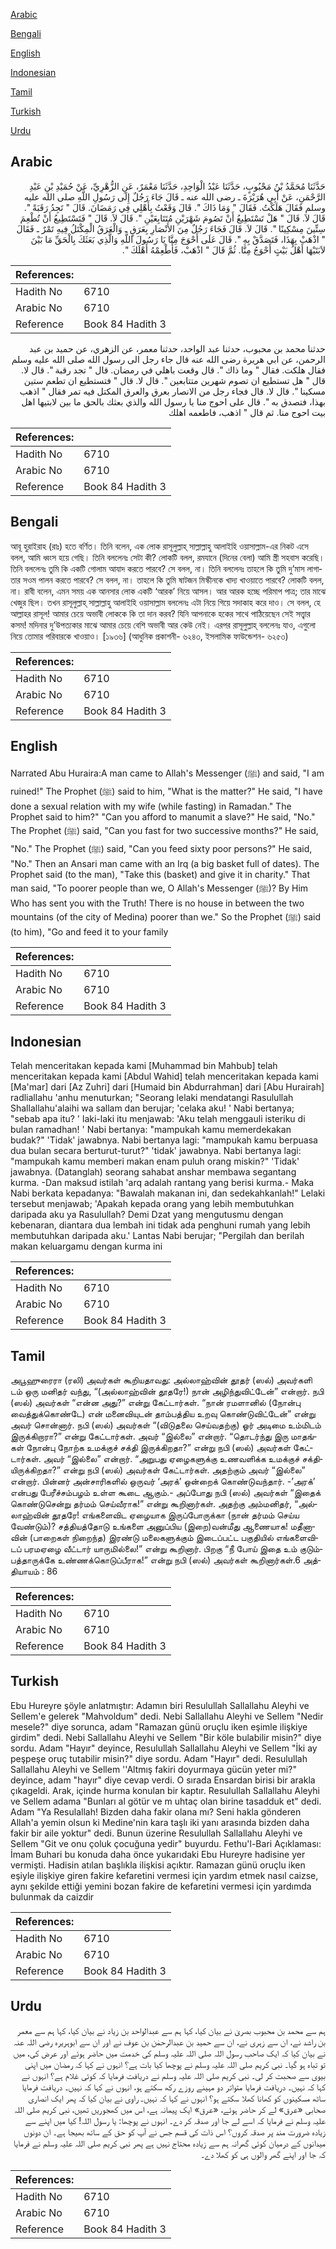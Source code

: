 [Arabic](#arabic)

[Bengali](#bengali)

[English](#english)

[Indonesian](#indonesian)

[Tamil](#tamil)

[Turkish](#turkish)

[Urdu](#urdu)

## Arabic


<div dir="rtl" lang="ar" style={{fontSize:'larger',backgroundColor:'#f8f9fa',padding:20}}>
حَدَّثَنَا مُحَمَّدُ بْنُ مَحْبُوبٍ، حَدَّثَنَا عَبْدُ الْوَاحِدِ، حَدَّثَنَا مَعْمَرٌ، عَنِ الزُّهْرِيِّ، عَنْ حُمَيْدِ بْنِ عَبْدِ الرَّحْمَنِ، عَنْ أَبِي هُرَيْرَةَ ـ رضى الله عنه ـ قَالَ جَاءَ رَجُلٌ إِلَى رَسُولِ اللَّهِ صلى الله عليه وسلم فَقَالَ هَلَكْتُ‏.‏ فَقَالَ ‏"‏ وَمَا ذَاكَ ‏"‏‏.‏ قَالَ وَقَعْتُ بِأَهْلِي فِي رَمَضَانَ‏.‏ قَالَ ‏"‏ تَجِدُ رَقَبَةً ‏"‏‏.‏ قَالَ لاَ‏.‏ قَالَ ‏"‏ هَلْ تَسْتَطِيعُ أَنْ تَصُومَ شَهْرَيْنِ مُتَتَابِعَيْنِ ‏"‏‏.‏ قَالَ لاَ‏.‏ قَالَ ‏"‏ فَتَسْتَطِيعُ أَنْ تُطْعِمَ سِتِّينَ مِسْكِينًا ‏"‏‏.‏ قَالَ لاَ‏.‏ قَالَ فَجَاءَ رَجُلٌ مِنَ الأَنْصَارِ بِعَرَقٍ ـ وَالْعَرَقُ الْمِكْتَلُ فِيهِ تَمْرٌ ـ فَقَالَ ‏"‏ اذْهَبْ بِهَذَا، فَتَصَدَّقْ بِهِ ‏"‏‏.‏ قَالَ عَلَى أَحْوَجَ مِنَّا يَا رَسُولَ اللَّهِ وَالَّذِي بَعَثَكَ بِالْحَقِّ مَا بَيْنَ لاَبَتَيْهَا أَهْلُ بَيْتٍ أَحْوَجُ مِنَّا‏.‏ ثُمَّ قَالَ ‏"‏ اذْهَبْ، فَأَطْعِمْهُ أَهْلَكَ ‏"‏‏.‏
</div>
<div style={{backgroundColor:'#f8f9fa',padding:20, marginBottom: 10}}><table> <thead> <tr> <th>References:</th> <th></th> </tr> </thead> <tbody><tr><td>Hadith No</td><td>6710</td></tr><tr><td>Arabic No</td><td>6710</td></tr><tr><td>Reference</td><td>Book 84 Hadith 3</td></tr></tbody></table></div>


<div dir="rtl" lang="ar" style={{fontSize:'larger',backgroundColor:'#f8f9fa',padding:20}}>
حدثنا محمد بن محبوب، حدثنا عبد الواحد، حدثنا معمر، عن الزهري، عن حميد بن عبد الرحمن، عن ابي هريرة رضى الله عنه قال جاء رجل الى رسول الله صلى الله عليه وسلم فقال هلكت. فقال " وما ذاك ". قال وقعت باهلي في رمضان. قال " تجد رقبة ". قال لا. قال " هل تستطيع ان تصوم شهرين متتابعين ". قال لا. قال " فتستطيع ان تطعم ستين مسكينا ". قال لا. قال فجاء رجل من الانصار بعرق والعرق المكتل فيه تمر فقال " اذهب بهذا، فتصدق به ". قال على احوج منا يا رسول الله والذي بعثك بالحق ما بين لابتيها اهل بيت احوج منا. ثم قال " اذهب، فاطعمه اهلك
</div>
<div style={{backgroundColor:'#f8f9fa',padding:20, marginBottom: 10}}><table> <thead> <tr> <th>References:</th> <th></th> </tr> </thead> <tbody><tr><td>Hadith No</td><td>6710</td></tr><tr><td>Arabic No</td><td>6710</td></tr><tr><td>Reference</td><td>Book 84 Hadith 3</td></tr></tbody></table></div>

## Bengali


<div dir="ltr" lang="bn" style={{fontSize:'larger',backgroundColor:'#f8f9fa',padding:20}}>
আবূ হুরাইরাহ (রাঃ) হতে বর্ণিত। তিনি বলেন, এক লোক রাসূলুল্লাহ্ সাল্লাল্লাহু আলাইহি ওয়াসাল্লাম-এর নিকট এসে বলল, আমি ধ্বংস হয়ে গেছি। তিনি বললেনঃ সেটা কী? লোকটি বলল, রমযানে (দিনের বেলা) আমি স্ত্রী সহবাস করেছি। তিনি বললেনঃ তুমি কি একটি গোলাম আযাদ করতে পারবে? সে বলল, না। তিনি বললেনঃ তাহলে কি তুমি দু’মাস লাগাতার সওম পালন করতে পারবে? সে বলল, না। তাহলে কি তুমি ষাটজন মিস্কীনকে খাদ্য খাওয়াতে পারবে? লোকটি বলল, না। রাবী বলেন, এমন সময় এক আনসার লোক একটি ‘আরক’ নিয়ে আসল। আর আরক হচ্ছে পরিমাপ পাত্র; তার মাঝে খেজুর ছিল। তখন রাসূলুল্লাহ্ সাল্লাল্লাহু আলাইহি ওয়াসাল্লাম বললেনঃ এটা নিয়ে গিয়ে সদাকাহ করে দাও। সে বলল, হে আল্লাহর রাসূল! আমার চেয়ে অভাবী লোককে কি তা দান করব? যিনি আপনাকে হকের সাথে পাঠিয়েছেন সেই সত্ত্বার কসম! মদিনার দু’উপত্যকার মাঝে আমার চেয়ে বেশি অভাবী আর কেউ নেই। এরপর রাসূলুল্লাহ্ বললেনঃ যাও, এগুলো নিয়ে তোমার পরিবারকে খাওয়াও। [১৯৩৬] (আধুনিক প্রকাশনী- ৬২৪৩, ইসলামিক ফাউন্ডেশন- ৬২৫৩)
</div>
<div style={{backgroundColor:'#f8f9fa',padding:20, marginBottom: 10}}><table> <thead> <tr> <th>References:</th> <th></th> </tr> </thead> <tbody><tr><td>Hadith No</td><td>6710</td></tr><tr><td>Arabic No</td><td>6710</td></tr><tr><td>Reference</td><td>Book 84 Hadith 3</td></tr></tbody></table></div>

## English


<div dir="ltr" lang="en" style={{fontSize:'larger',backgroundColor:'#f8f9fa',padding:20}}>
Narrated Abu Huraira:A man came to Allah's Messenger (ﷺ) and said, "I am ruined!" The Prophet (ﷺ) said to him, "What is the matter?" He said, "I have done a sexual relation with my wife (while fasting) in Ramadan." The Prophet said to him?" "Can you afford to manumit a slave?" He said, "No." The Prophet (ﷺ) said, "Can you fast for two successive months?" He said, "No." The Prophet (ﷺ) said, "Can you feed sixty poor persons?" He said, "No." Then an Ansari man came with an Irq (a big basket full of dates). The Prophet said (to the man), "Take this (basket) and give it in charity." That man said, "To poorer people than we, O Allah's Messenger (ﷺ)? By Him Who has sent you with the Truth! There is no house in between the two mountains (of the city of Medina) poorer than we." So the Prophet (ﷺ) said (to him), "Go and feed it to your family
</div>
<div style={{backgroundColor:'#f8f9fa',padding:20, marginBottom: 10}}><table> <thead> <tr> <th>References:</th> <th></th> </tr> </thead> <tbody><tr><td>Hadith No</td><td>6710</td></tr><tr><td>Arabic No</td><td>6710</td></tr><tr><td>Reference</td><td>Book 84 Hadith 3</td></tr></tbody></table></div>

## Indonesian


<div dir="ltr" lang="id" style={{fontSize:'larger',backgroundColor:'#f8f9fa',padding:20}}>
Telah menceritakan kepada kami [Muhammad bin Mahbub] telah menceritakan kepada kami [Abdul Wahid] telah menceritakan kepada kami [Ma'mar] dari [Az Zuhri] dari [Humaid bin Abdurrahman] dari [Abu Hurairah] radliallahu 'anhu menuturkan; "Seorang lelaki mendatangi Rasulullah Shallallahu'alaihi wa sallam dan berujar; 'celaka aku! ' Nabi bertanya; "sebab apa itu? ' laki-laki itu menjawab: 'Aku telah menggauli isteriku di bulan ramadhan! ' Nabi bertanya: "mampukah kamu memerdekakan budak?" 'Tidak' jawabnya. Nabi bertanya lagi: "mampukah kamu berpuasa dua bulan secara berturut-turut?" 'tidak' jawabnya. Nabi bertanya lagi: "mampukah kamu memberi makan enam puluh orang miskin?" 'Tidak' jawabnya. (Datanglah) seorang sahabat anshar membawa segantang kurma. -Dan maksud istilah 'arq adalah rantang yang berisi kurma.- Maka Nabi berkata kepadanya: "Bawalah makanan ini, dan sedekahkanlah!" Lelaki tersebut menjawab; 'Apakah kepada orang yang lebih membutuhkan daripada aku ya Rasulullah? Demi Dzat yang mengutusmu dengan kebenaran, diantara dua lembah ini tidak ada penghuni rumah yang lebih membutuhkan daripada aku.' Lantas Nabi berujar; "Pergilah dan berilah makan keluargamu dengan kurma ini
</div>
<div style={{backgroundColor:'#f8f9fa',padding:20, marginBottom: 10}}><table> <thead> <tr> <th>References:</th> <th></th> </tr> </thead> <tbody><tr><td>Hadith No</td><td>6710</td></tr><tr><td>Arabic No</td><td>6710</td></tr><tr><td>Reference</td><td>Book 84 Hadith 3</td></tr></tbody></table></div>

## Tamil


<div dir="ltr" lang="ta" style={{fontSize:'larger',backgroundColor:'#f8f9fa',padding:20}}>
அபூஹுரைரா (ரலி) அவர்கள் கூறியதாவது: அல்லாஹ்வின் தூதர் (ஸல்) அவர்களி டம் ஒரு மனிதர் வந்து, “(அல்லாஹ்வின் தூதரே!) நான் அழிந்துவிட்டேன்” என்றார். நபி (ஸல்) அவர்கள் “என்ன அது?” என்று கேட்டார்கள். “நான் ரமளானில் (நோன்பு வைத்துக்கொண்டே) என் மனைவியுடன் தாம்பத்திய உறவு கொண்டுவிட்டேன்” என்று அவர் சொன்னார். நபி (ஸல்) அவர்கள் “(விடுதலை செய்வதற்கு) ஓர் அடிமை உம்மிடம் இருக்கிறாரா?” என்று கேட்டார்கள். அவர் “இல்லை” என்றார். “தொடர்ந்து இரு மாதங்கள் நோன்பு நோற்க உமக்குச் சக்தி இருக்கிறதா?” என்று நபி (ஸல்) அவர்கள் கேட்டார்கள். அவர் “இல்லை” என்றார். “அறுபது ஏழைகளுக்கு உணவளிக்க உமக்குச் சக்தியிருக்கிறதா?” என்று நபி (ஸல்) அவர்கள் கேட்டார்கள். அதற்கும் அவர் “இல்லை” என்றார். பின்னர் அன்சாரிகளில் ஒருவர் ‘அரக்’ ஒன்றைக் கொண்டுவந்தார். -’அரக்’ என்பது பேரீச்சம்பழம் உள்ள கூடை ஆகும்.- அப்போது நபி (ஸல்) அவர்கள் “இதைக் கொண்டுசென்று தர்மம் செய்வீராக!” என்று கூறினார்கள். அதற்கு அம்மனிதர், “அல்லாஹ்வின் தூதரே! எங்களைவிட ஏழையாக இருப்போருக்கா (நான் தர்மம் செய்ய வேண்டும்)? சத்தியத்தோடு உங்களை அனுப்பிய (இறை)வன்மீது ஆணையாக! மதீனாவின் (பாறைகள் நிறைந்த) இரண்டு மலைகளுக்கும் இடைப்பட்ட பகுதியில் எங்களைவிடப் பரமஏழை வீட்டார் யாருமில்லை!” என்று கூறினார். பிறகு “நீ போய் இதை உம் குடும்பத்தாருக்கே உண்ணக்கொடுப்பீராக!” என்று நபி (ஸல்) அவர்கள் கூறினார்கள்.6 அத்தியாயம் : 86
</div>
<div style={{backgroundColor:'#f8f9fa',padding:20, marginBottom: 10}}><table> <thead> <tr> <th>References:</th> <th></th> </tr> </thead> <tbody><tr><td>Hadith No</td><td>6710</td></tr><tr><td>Arabic No</td><td>6710</td></tr><tr><td>Reference</td><td>Book 84 Hadith 3</td></tr></tbody></table></div>

## Turkish


<div dir="ltr" lang="tr" style={{fontSize:'larger',backgroundColor:'#f8f9fa',padding:20}}>
Ebu Hureyre şöyle anlatmıştır: Adamın biri Resulullah Sallallahu Aleyhi ve Sellem'e gelerek "Mahvoldum" dedi. Nebi Sallallahu Aleyhi ve Sellem "Nedir mesele?" diye sorunca, adam "Ramazan günü oruçlu iken eşimle ilişkiye girdim" dedi. Nebi Sallallahu Aleyhi ve Sellem "Bir köle bulabilir misin?" diye sordu. Adam "Hayır" deyince, Resulullah Sallallahu Aleyhi ve Sellem "İki ay peşpeşe oruç tutabilir misin?" diye sordu. Adam "Hayır" dedi. Resulullah Sallallahu Aleyhi ve Sellem ''Altmış fakiri doyurmaya gücün yeter mi?" deyince, adam "hayır" diye cevap verdi. O sırada Ensardan birisi bir arakla çıkageldi. Arak, içinde hurma konulan bir kaptır. Resulullah Sallallahu Aleyhi ve Sellem adama "Bunları al götür ve m uhtaç olan birine tasadduk et" dedi. Adam "Ya Resulallah! Bizden daha fakir olana mı? Seni hakla gönderen Allah'a yemin olsun ki Medine'nin kara taşlı iki yanı arasında bizden daha fakir bir aile yoktur" dedi. Bunun üzerine Resulullah Sallallahu Aleyhi ve Sellem "Git ve onu çoluk çocuğuna yedir" buyurdu. Fethu'l-Bari Açıklaması: İmam Buhari bu konuda daha önce yukarıdaki Ebu Hureyre hadisine yer vermişti. Hadisin atılan başlıkla ilişkisi açıktır. Ramazan günü oruçlu iken eşiyle ilişkiye giren fakire kefaretini vermesi için yardım etmek nasıl caizse, aynı şekilde ettiği yemini bozan fakire de kefaretini vermesi için yardımda bulunmak da caizdir
</div>
<div style={{backgroundColor:'#f8f9fa',padding:20, marginBottom: 10}}><table> <thead> <tr> <th>References:</th> <th></th> </tr> </thead> <tbody><tr><td>Hadith No</td><td>6710</td></tr><tr><td>Arabic No</td><td>6710</td></tr><tr><td>Reference</td><td>Book 84 Hadith 3</td></tr></tbody></table></div>

## Urdu


<div dir="rtl" lang="ur" style={{fontSize:'larger',backgroundColor:'#f8f9fa',padding:20}}>
ہم سے محمد بن محبوب بصریٰ نے بیان کیا، کہا ہم سے عبدالواحد بن زیاد نے بیان کیا، کہا ہم سے معمر بن راشد نے، ان سے زہری نے، ان سے حمید بن عبدالرحمٰن بن عوف نے اور ان سے ابوہریرہ رضی اللہ عنہ نے بیان کیا کہ ایک صاحب رسول اللہ صلی اللہ علیہ وسلم کی خدمت میں حاضر ہوئے اور عرض کی، میں تو تباہ ہو گیا۔ نبی کریم صلی اللہ علیہ وسلم نے پوچھا کیا بات ہے؟ انہوں نے کہا کہ رمضان میں اپنی بیوی سے صحبت کر لی۔ نبی کریم صلی اللہ علیہ وسلم نے دریافت فرمایا کہ کوئی غلام ہے؟ انہوں نے کہا کہ نہیں۔ دریافت فرمایا متواتر دو مہینے روزے رکھ سکتے ہو، انہوں نے کہا کہ نہیں۔ دریافت فرمایا ساٹھ مسکینوں کو کھانا کھلا سکتے ہو؟ انہوں نے کہا کہ نہیں۔ راوی نے بیان کیا کہ پھر ایک انصاری صحابی «عرق» لے کر حاضر ہوئے، «عرق» ایک پیمانہ ہے، اس میں کھجوریں تھیں، نبی کریم صلی اللہ علیہ وسلم نے فرمایا کہ اسے لے جا اور صدقہ کر دے۔ انہوں نے پوچھا: یا رسول اللہ! کیا میں اپنے سے زیادہ ضرورت مند پر صدقہ کروں؟ اس ذات کی قسم جس نے آپ کو حق کے ساتھ بھیجا ہے۔ ان دونوں میدانوں کے درمیان کوئی گھرانہ ہم سے زیادہ محتاج نہیں ہے پھر نبی کریم صلی اللہ علیہ وسلم نے فرمایا کہ جا اور اپنے گھر والوں ہی کو کھلا دے۔
</div>
<div style={{backgroundColor:'#f8f9fa',padding:20, marginBottom: 10}}><table> <thead> <tr> <th>References:</th> <th></th> </tr> </thead> <tbody><tr><td>Hadith No</td><td>6710</td></tr><tr><td>Arabic No</td><td>6710</td></tr><tr><td>Reference</td><td>Book 84 Hadith 3</td></tr></tbody></table></div>
